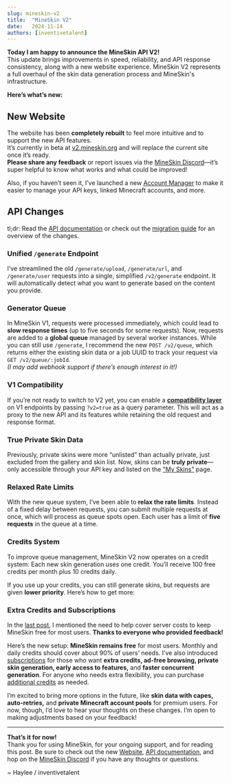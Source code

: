 ```yaml
---
slug: mineskin-v2
title:  "MineSkin V2"
date:   2024-11-14
authors: [inventivetalent]
---
```


**Today I am happy to announce the MineSkin API V2!**   
This update brings improvements in speed, reliability, and API response consistency, along with a new website experience. MineSkin V2 represents a full overhaul of the skin data generation process and MineSkin's infrastructure.

<!-- truncate -->

**Here’s what’s new:**


## New Website
The website has been **completely rebuilt** to feel more intuitive and to support the new API features.  
It’s currently in beta at [v2.mineskin.org](https://v2.mineskin.org) and will replace the current site once it’s ready.  
**Please share any feedback** or report issues via the [MineSkin Discord](https://discord.gg/DeeNu3cUMp)—it’s super helpful to know what works and what could be improved!

Also, if you haven’t seen it, I’ve launched a new [Account Manager](https://account.mineskin.org/) to make it easier to manage your API keys, linked Minecraft accounts, and more.


## API Changes

tl;dr: Read the [API documentation](../docs/mineskin-api/mineskin-api) or check out the [migration guide](../docs/guides/migrating-to-v2) for an overview of the changes.

### Unified `/generate` Endpoint
I’ve streamlined the old `/generate/upload`, `/generate/url`, and `/generate/user` requests into a single, simplified `/v2/generate` endpoint. It will automatically detect what you want to generate based on the content you provide.

### Generator Queue
In MineSkin V1, requests were processed immediately, which could lead to **slow response times** (up to five seconds for some requests). Now, requests are added to a **global queue** managed by several worker instances. While you can still use `/generate`, I recommend the new `POST /v2/queue`, which returns either the existing skin data or a job UUID to track your request via `GET /v2/queue/:jobId`.  
*(I may add webhook support if there’s enough interest in it!)*

### V1 Compatibility
If you’re not ready to switch to V2 yet, you can enable a [**compatibility layer**](../docs/guides/migrating-to-v2#try-v2-now) on V1 endpoints by passing `?v2=true` as a query parameter. This will act as a proxy to the new API and its features while retaining the old request and response format.

### True Private Skin Data
Previously, private skins were more “unlisted” than actually private, just excluded from the gallery and skin list. Now, skins can be **truly private**—only accessible through your API key and listed on the ["My Skins"](https://v2.mineskin.org/my-skins) page.

### Relaxed Rate Limits
With the new queue system, I’ve been able to **relax the rate limits**. Instead of a fixed delay between requests, you can submit multiple requests at once, which will process as queue spots open. Each user has a limit of **five requests** in the queue at a time.

### Credits System
To improve queue management, MineSkin V2 now operates on a credit system: Each new skin generation uses one credit. You’ll receive 100 free credits per month plus 10 credits daily.

If you use up your credits, you can still generate skins, but requests are given **lower priority**. Here’s how to get more:


### Extra Credits and Subscriptions
In the [last post](./anniversary-and-future), I mentioned the need to help cover server costs to keep MineSkin free for most users. **Thanks to everyone who provided feedback!**

Here’s the new setup: **MineSkin remains free** for most users. Monthly and daily credits should cover about 90% of users’ needs. I’ve also introduced [subscriptions](https://account.mineskin.org/store) for those who want **extra credits, ad-free browsing, private skin generation, early access to features,** and **faster concurrent generation**. For anyone who needs extra flexibility, you can purchase [additional credits](https://account.mineskin.org/store) as needed.

I’m excited to bring more options in the future, like **skin data with capes, auto-retries,** and **private Minecraft account pools** for premium users. For now, though, I’d love to hear your thoughts on these changes. I’m open to making adjustments based on your feedback!


---

**That’s it for now!**  
Thank you for using MineSkin, for your ongoing support, and for reading this post. Be sure to check out the new [Website](https://v2.mineskin.org), [API documentation](../docs/mineskin-api/mineskin-api), and hop on the [MineSkin Discord](https://discord.gg/DeeNu3cUMp) if you have any thoughts or questions.  

~ Haylee / inventivetalent